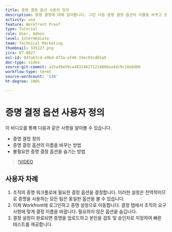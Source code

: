 ```yaml
---
title: 증명 결정 옵션 사용자 정의
description: 증명 결정에 대해 알아봅니다. 그런 다음 증명 결정 옵션의 이름을 바꾸고 증명 시스템 설정에서 불필요한 옵션을 숨깁니다.
activity: use
feature: Workfront Proof
type: Tutorial
role: User, Admin
level: Intermediate
team: Technical Marketing
thumbnail: 335127.png
jira: KT-8827
exl-id: 947a67cd-e9bd-472a-af40-33ec93cd65a9
doc-type: video
source-git-commit: a25a49e59ca483246271214886ea4dc9c10e8d66
workflow-type: tm+mt
source-wordcount: '134'
ht-degree: 100%

---
```


# 증명 결정 옵션 사용자 정의

이 비디오를 통해 다음과 같은 사항을 알아볼 수 있습니다.

* 증명 결정 정의
* 증명 결정 옵션의 이름을 바꾸는 방법
* 불필요한 증명 결정 옵션을 숨기는 방법

>[!VIDEO](https://video.tv.adobe.com/v/335127/?quality=12&learn=on)

## 사용자 차례

1. 조직의 증명 워크플로에 필요한 결정 옵션을 결정합니다. 이러한 설정은 전역적이므로 증명을 사용하는 모든 팀은 동일한 옵션을 볼 수 있습니다.
1. 이제 Workfront에 로그인하고 증명 설정으로 이동합니다. 결정 탭에서 조직의 요구 사항에 맞게 결정 이름을 바꿉니다. 필요하지 않은 옵션을 숨깁니다.
1. 결정 설정이 완료되면 증명을 업로드하고 본인을 검토 및 승인자로 지정하여 빠른 테스트를 제공합니다.


<!--
Lean More URLs
-->
